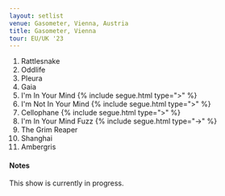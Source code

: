 ```yaml
---
layout: setlist
venue: Gasometer, Vienna, Austria
title: Gasometer, Vienna
tour: EU/UK '23
---
```


1. Rattlesnake
2. Oddlife
3. Pleura
4. Gaia
5. I'm In Your Mind
   {% include segue.html type=">" %}
6. I'm Not In Your Mind
   {% include segue.html type=">" %}
7. Cellophane
   {% include segue.html type=">" %}
8. I'm In Your Mind Fuzz
   {% include segue.html type="->" %}
9. The Grim Reaper
10. Shanghai
11. Ambergris

<!--snippet-->

#### Notes
This show is currently in progress.
